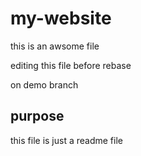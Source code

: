 # my-website
this is an awsome file  

editing this file before rebase 

on demo branch

## purpose

this file is just a readme file

